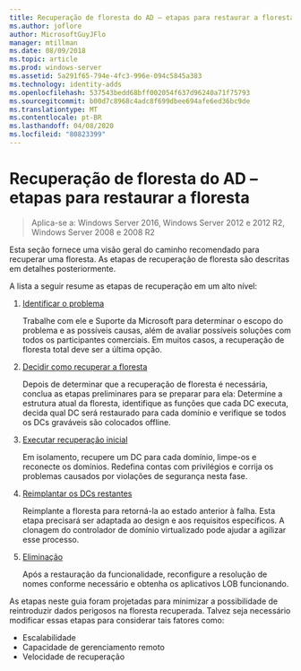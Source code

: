 ```yaml
---
title: Recuperação de floresta do AD – etapas para restaurar a floresta
ms.author: joflore
author: MicrosoftGuyJFlo
manager: mtillman
ms.date: 08/09/2018
ms.topic: article
ms.prod: windows-server
ms.assetid: 5a291f65-794e-4fc3-996e-094c5845a383
ms.technology: identity-adds
ms.openlocfilehash: 537543bedd68bff002054f637d96240a71f75793
ms.sourcegitcommit: b00d7c8968c4adc8f699dbee694afe6ed36bc9de
ms.translationtype: MT
ms.contentlocale: pt-BR
ms.lasthandoff: 04/08/2020
ms.locfileid: "80823399"
---
```

# <a name="ad-forest-recovery---steps-for-restoring-the-forest"></a>Recuperação de floresta do AD – etapas para restaurar a floresta

>Aplica-se a: Windows Server 2016, Windows Server 2012 e 2012 R2, Windows Server 2008 e 2008 R2

Esta seção fornece uma visão geral do caminho recomendado para recuperar uma floresta. As etapas de recuperação de floresta são descritas em detalhes posteriormente.  
  
A lista a seguir resume as etapas de recuperação em um alto nível:  
  
1. [Identificar o problema](AD-Forest-Recovery-Identify-the-Problem.md)  

   Trabalhe com ele e Suporte da Microsoft para determinar o escopo do problema e as possíveis causas, além de avaliar possíveis soluções com todos os participantes comerciais. Em muitos casos, a recuperação de floresta total deve ser a última opção.  
  
2. [Decidir como recuperar a floresta](AD-Forest-Recovery-Determine-how-to-Recover.md)  

   Depois de determinar que a recuperação de floresta é necessária, conclua as etapas preliminares para se preparar para ela: Determine a estrutura atual da floresta, identifique as funções que cada DC executa, decida qual DC será restaurado para cada domínio e verifique se todos os DCs graváveis são colocados offline.  

3. [Executar recuperação inicial](AD-Forest-Recovery-Perform-initial-recovery.md)  

   Em isolamento, recupere um DC para cada domínio, limpe-os e reconecte os domínios. Redefina contas com privilégios e corrija os problemas causados por violações de segurança nesta fase.  
  
4. [Reimplantar os DCs restantes](AD-Forest-Recovery-Restore-Additional-DCs.md)  

   Reimplante a floresta para retorná-la ao estado anterior à falha. Esta etapa precisará ser adaptada ao design e aos requisitos específicos. A clonagem do controlador de domínio virtualizado pode ajudar a agilizar esse processo.  

5. [Eliminação](AD-Forest-Recovery-Cleanup.md)  

   Após a restauração da funcionalidade, reconfigure a resolução de nomes conforme necessário e obtenha os aplicativos LOB funcionando.  

As etapas neste guia foram projetadas para minimizar a possibilidade de reintroduzir dados perigosos na floresta recuperada. Talvez seja necessário modificar essas etapas para considerar tais fatores como:  
  
- Escalabilidade  
- Capacidade de gerenciamento remoto  
- Velocidade de recuperação  
